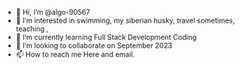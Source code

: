 - 👋 Hi, I’m @algo-90567
- 👀 I’m interested in swimming, my siberian husky, travel sometimes, teaching ,
- 🌱 I’m currently learning Full Stack Development Coding 
- 💞️ I’m looking to collaborate on September 2023
- 📫 How to reach me Here and email.

<!---
algo-90567/algo-90567 is a ✨ special ✨ repository because its `README.md` (this file) appears on your GitHub profile.
You can click the Preview link to take a look at your changes.
--->
